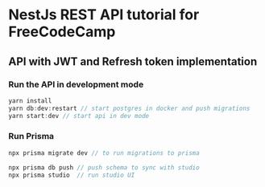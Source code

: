 # NestJs REST API tutorial for FreeCodeCamp

## API with JWT and Refresh token implementation

### Run the API in development mode

```javascript
yarn install
yarn db:dev:restart // start postgres in docker and push migrations
yarn start:dev // start api in dev mode

```

### Run Prisma

```javascript
npx prisma migrate dev // to run migrations to prisma

npx prisma db push // push schema to sync with studio
npx prisma studio  // run studio UI
```
